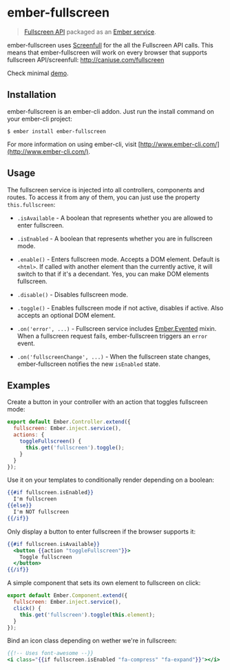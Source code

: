 # ember-fullscreen

> [Fullscreen API](https://fullscreen.spec.whatwg.org/) packaged as an [Ember service](http://emberjs.com/api/classes/Ember.Service.html).

ember-fullscreen uses [Screenfull](https://github.com/sindresorhus/screenfull.js/) for the all the Fullscreen API calls. This means that ember-fullscreen will work on every browser that supports fullscreen API/screenfull: http://caniuse.com/fullscreen

Check minimal [demo](http://miguelcobain.github.io/ember-fullscreen/).

## Installation

ember-fullscreen is an ember-cli addon. Just run the install command on your ember-cli project:

    $ ember install ember-fullscreen

For more information on using ember-cli, visit [http://www.ember-cli.com/](http://www.ember-cli.com/).

## Usage

The fullscreen service is injected into all controllers, components and routes. To access it from any of them, you can just use the property `this.fullscreen`:

- `.isAvailable` - A boolean that represents whether you are allowed to enter fullscreen.

- `.isEnabled` - A boolean that represents whether you are in fullscreen mode.

- `.enable()` - Enters fullscreen mode. Accepts a DOM element. Default is `<html>`. If called with another element than the currently active, it will switch to that if it's a decendant. Yes, you can make DOM elements fullscreen.

- `.disable()` - Disables fullscreen mode.

- `.toggle()` - Enables fullscreen mode if not active, disables if active. Also accepts an optional DOM element.

- `.on('error', ...)` - Fullscreen service includes [Ember.Evented](http://emberjs.com/api/classes/Ember.Evented.html) mixin. When a fullscreen request fails, ember-fullscreen triggers an `error` event.

- `.on('fullscreenChange', ...)` - When the fullscreen state changes, ember-fullscreen notifies the new `isEnabled` state.

## Examples

Create a button in your controller with an action that toggles fullscreen mode:

```javascript
export default Ember.Controller.extend({
  fullscreen: Ember.inject.service(),
  actions: {
    toggleFullscreen() {
      this.get('fullscreen').toggle();
    }
  }
});
```

Use it on your templates to conditionally render depending on a boolean:

```hbs
{{#if fullscreen.isEnabled}}
  I'm fullscreen
{{else}}
  I'm NOT fullscreen
{{/if}}
```

Only display a button to enter fullscreen if the browser supports it:

```hbs
{{#if fullscreen.isAvailable}}
  <button {{action "toggleFullscreen"}}>
    Toggle fullscreen
  </button>
{{/if}}
```

A simple component that sets its own element to fullscreen on click:

```javascript
export default Ember.Component.extend({
  fullscreen: Ember.inject.service(),
  click() {
    this.get('fullscreen').toggle(this.element);
  }
});
```

Bind an icon class depending on wether we're in fullscreen:

```hbs
{{!-- Uses font-awesome --}}
<i class="{{if fullscreen.isEnabled "fa-compress" "fa-expand"}}"></i>
```

